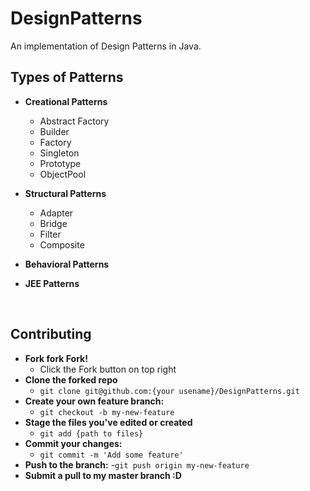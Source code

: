 # DesignPatterns
An implementation of Design Patterns in Java.

## Types of Patterns
- **Creational Patterns**
  - Abstract Factory
  - Builder
  - Factory
  - Singleton
  - Prototype
  -	ObjectPool

- **Structural Patterns**
  - Adapter
  - Bridge
  - Filter
  - Composite

- **Behavioral Patterns**

- **JEE Patterns**
<br>

## Contributing
- **Fork fork Fork!**
  - Click the Fork button on top right
- **Clone the forked repo**
  - `git clone git@github.com:{your usename}/DesignPatterns.git`
- **Create your own feature branch:**
  - `git checkout -b my-new-feature`
- **Stage the files you've edited or created**
  - `git add {path to files}`
- **Commit your changes:**
  - `git commit -m 'Add some feature'`
- **Push to the branch:**
  -`git push origin my-new-feature`
- **Submit a pull to my master branch :D**
